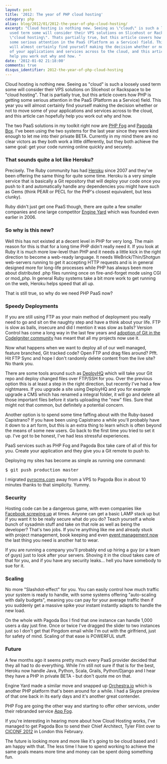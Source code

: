 ```yaml
---
layout: post
title: '2012: The year of PHP cloud hosting'
category: php
alias: blog/2012/01/2012-the-year-of-php-cloud-hosting/
excerpt: "Cloud hosting is nothing new. Seeing as \"cloud\" is such a loosely
  used term some will consider their VPS solutions on Slicehost or Rackspace to be
  \"cloud hosting\". Thats partially true, but this article covers how PHP is getting
  some serious attention in the PaaS (Platform as a Service) field. This year you
  will almost certainly find yourself making the decision whether or not to move some
  of your applications and services across to the cloud, and this article can hopefully
  help you work out why and how. "
date: '2012-01-02 21:18:00'
comments: true
disqus_identifier: 2012-the-year-of-php-cloud-hosting
---
```


Cloud hosting is nothing new. Seeing as "cloud" is such a loosely used term some will consider their VPS solutions on Slicehost or Rackspace to be "cloud hosting". That is partially true, but this article covers how PHP is getting some serious attention in the PaaS (Platform as a Service) field. This year you will almost certainly find yourself making the decision whether or not to move some of your applications and services across to the cloud, and this article can hopefully help you work out why and how.

The two PaaS solutions in my toolkit right now are [PHP Fog](http://phpfog.com/) and [Pagoda Box](http://pagodabox.com/). I've been using the two systems for the last year since they were kind enough to let me into their private BETA. Currently in my mind there are no clear victors as they both work a little differently, but they both achieve the same goal: get your code running online quickly and securely.

### That sounds quite a lot like Heroku?

Precisely. The Ruby community has had [Heroku](http://www.heroku.com/) since 2007 and they've been offering the same thing for quite some time. Heroku is a very simple service that is basically a Git repository that will deploy your code once you push to it and automatically handle any dependencies you might have such as Gems (think PEAR or PECL for the PHP's closest equivalent, but less clunky).

Ruby didn't just get one PaaS though, there are quite a few smaller companies and one large competitor [Engine Yard](http://www.engineyard.com/) which was founded even earlier in 2006.

### So why is this new?

Well this has not existed at a decent level in PHP for very long. The main reason for this is that for a long time PHP didn't really need it. If you look at Ruby it is much more low-level than PHP and it needs a little kick in the right direction to become a web-ready language. It needs WeBrick/Thin/Shotgun web-servers running to get it accepting HTTP requests and is in general designed more for long-life processes while PHP has always been more about distributed .php files running once on fire-and-forget mode using CGI or mod_php. In general Ruby systems take a bit more work to get running on the web, Heroku helps speed that all up.

That is still true, so why do we need PHP PaaS now?

### Speedy Deployments

If you are still using FTP as your main method of deployment you really need to go and sit on the naughty step and have a think about your life. FTP is slow as balls, insecure and did I mention it was slow as balls? Version Control has come a long way in the last few years and [adoption of Git in the CodeIgniter community](/blog/2011/08/cicon2011-and-the-future-of-codeigniter) has meant that all my projects now use it.

Now what happens when we want to deploy all of our well managed, feature branched, Git tracked code? Open FTP and drag files around? Pfft. Hit FTP Sync and hope I don't randomly delete content from the live site? No thank you. 

There are some tools around such as [DeployHQ](http://deployhq.com/) which will take your Git repo and deploy changed files over FTP/SSH for you. Over the previous option this is at least a step in the right direction, but recently I've had a few nightmares. If you upgrade a site using DeployHQ and you for example upgrade a CMS which has renamed a integral folder, it will go and delete all those important files before it starts uploading the "new" files. Sure that might not that common, but definitely a potential concern.

Another option is to spend some time faffing about with the Ruby-based Capistrano? If you have been using Capistrano a while you'll probably have it down to a art form, but this is an extra thing to learn which is often beyond the means of some new users. Go back to the first time you tried to set it up. I've got to be honest, I've had less stressful experiences.

PaaS services such as PHP Fog and Pagoda Box take care of all of this for you. Create your application and they give you a Git remote to push to.

Deploying my sites has become as simple as running one command:

<pre class="code">
$ git push production master
</pre>

I migrated [pyrocms.com](http://pyrocms.com) away from a VPS to Pagoda Box in about 10 minutes thanks to that simplicity. Yummy.

### Security

Hosting code can be a dangerous game, with even companies like [Facebook screwing up](http://techcrunch.com/2007/08/11/facebook-source-code-leaked/) at times. Anyone can get a basic LAMP stack up but if you want it to be really secure what do you do? Teach yourself a whole bunch of sysadmin stuff and take on that role as well as being the developer? That's two jobs. If you're anything like me and already stuck with project management, book keeping and even [event management now](http://ciconf.com) the last thing you need is another hat to wear. 

If you are running a company you'll probably end up hiring a guy (or a team of guys) just to look after your servers. Shoving it in the cloud takes care of that for you, and if you have any security leaks... hell you have somebody to sue for it.

### Scaling

No more "Slashdot-effect" for you. You can easily control how much traffic your system is ready to handle, with some systems offering "auto-scaling with daily budgets", meaning you can pay for your average traffic then if you suddenly get a massive spike your instant instantly adapts to handle the new load.

On the whole with Pagoda Box I find that one instance can handle 1,000 users a day just fine. Once or twice I've dragged the slider to two instances just so I don't get that Pingdom email while I'm out with the girlfriend, just for safety of mind. Scaling of that ease is POWERFUL stuff.

### Future

A few months ago it seems pretty much every PaaS provider decided that they all had to do everything. While I'm still not sure if that is for the best, Heroku now handle Java, Python, Scala, Grails, Python/Django and I hear they have a PHP in private BETA - but don't quote me on that.

Engine Yard made a similar move and snapped up [Orchestra.io](http://orchestra.io/) which is another PHP platform that's been around for a while. I had a Skype preview of that one back in its early days and it's another great contender.

PHP Fog are going the other way and starting to offer other services, under their rebranded service [App Fog](http://appfog.com/).

If you're interesting in hearing more about how Cloud Hosting works, I've managed to get Pagoda Box to send their Chief Architect, Tyler Flint over to [CICONF 2012](http://ciconf.com/) in London this February.

The future is looking more and more like it's going to be cloud based and I am happy with that. The less time I have to spend working to achieve the same goals means more time and money can be spent doing something fun.
